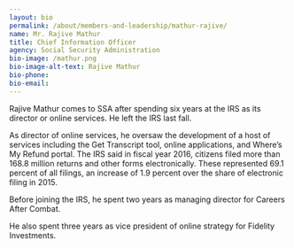 ```yaml
---
layout: bio
permalink: /about/members-and-leadership/mathur-rajive/
name: Mr. Rajive Mathur
title: Chief Information Officer
agency: Social Security Administration
bio-image: /mathur.png
bio-image-alt-text: Rajive Mathur
bio-phone:
bio-email:
---
```

Rajive Mathur comes to SSA after spending six years at the IRS as its director or online services. He left the IRS last fall.

As director of online services, he oversaw the development of a host of services including the Get Transcript tool, online applications, and Where’s My Refund portal. The IRS said in fiscal year 2016, citizens filed more than 168.8 million returns and other forms electronically. These represented 69.1 percent of all filings, an increase of 1.9 percent over the share of electronic filing in 2015.

Before joining the IRS, he spent two years as managing director for Careers After Combat.

He also spent three years as vice president of online strategy for Fidelity Investments.
